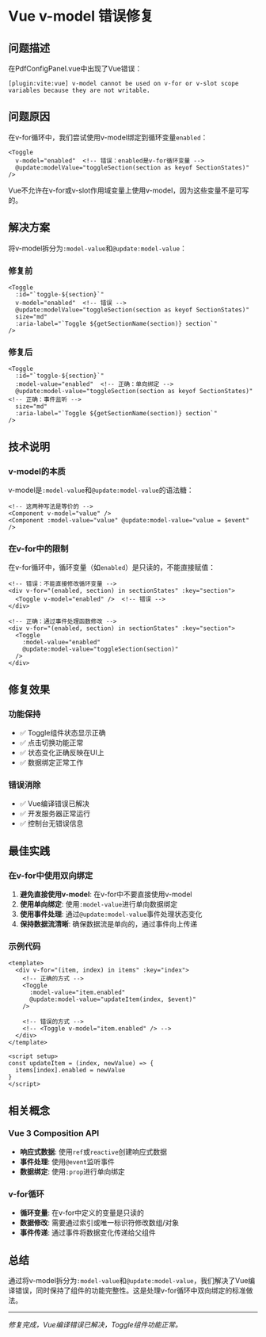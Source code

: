 # Vue v-model 错误修复

## 问题描述

在PdfConfigPanel.vue中出现了Vue错误：
```
[plugin:vite:vue] v-model cannot be used on v-for or v-slot scope variables because they are not writable.
```

## 问题原因

在v-for循环中，我们尝试使用v-model绑定到循环变量`enabled`：

```vue
<Toggle
  v-model="enabled"  <!-- 错误：enabled是v-for循环变量 -->
  @update:modelValue="toggleSection(section as keyof SectionStates)"
/>
```

Vue不允许在v-for或v-slot作用域变量上使用v-model，因为这些变量不是可写的。

## 解决方案

将v-model拆分为`:model-value`和`@update:model-value`：

### 修复前
```vue
<Toggle
  :id="`toggle-${section}`"
  v-model="enabled"  <!-- 错误 -->
  @update:modelValue="toggleSection(section as keyof SectionStates)"
  size="md"
  :aria-label="`Toggle ${getSectionName(section)} section`"
/>
```

### 修复后
```vue
<Toggle
  :id="`toggle-${section}`"
  :model-value="enabled"  <!-- 正确：单向绑定 -->
  @update:model-value="toggleSection(section as keyof SectionStates)"  <!-- 正确：事件监听 -->
  size="md"
  :aria-label="`Toggle ${getSectionName(section)} section`"
/>
```

## 技术说明

### v-model的本质
v-model是`:model-value`和`@update:model-value`的语法糖：

```vue
<!-- 这两种写法是等价的 -->
<Component v-model="value" />
<Component :model-value="value" @update:model-value="value = $event" />
```

### 在v-for中的限制
在v-for循环中，循环变量（如`enabled`）是只读的，不能直接赋值：

```vue
<!-- 错误：不能直接修改循环变量 -->
<div v-for="(enabled, section) in sectionStates" :key="section">
  <Toggle v-model="enabled" />  <!-- 错误 -->
</div>

<!-- 正确：通过事件处理函数修改 -->
<div v-for="(enabled, section) in sectionStates" :key="section">
  <Toggle 
    :model-value="enabled" 
    @update:model-value="toggleSection(section)" 
  />
</div>
```

## 修复效果

### 功能保持
- ✅ Toggle组件状态显示正确
- ✅ 点击切换功能正常
- ✅ 状态变化正确反映在UI上
- ✅ 数据绑定正常工作

### 错误消除
- ✅ Vue编译错误已解决
- ✅ 开发服务器正常运行
- ✅ 控制台无错误信息

## 最佳实践

### 在v-for中使用双向绑定
1. **避免直接使用v-model**: 在v-for中不要直接使用v-model
2. **使用单向绑定**: 使用`:model-value`进行单向数据绑定
3. **使用事件处理**: 通过`@update:model-value`事件处理状态变化
4. **保持数据流清晰**: 确保数据流是单向的，通过事件向上传递

### 示例代码
```vue
<template>
  <div v-for="(item, index) in items" :key="index">
    <!-- 正确的方式 -->
    <Toggle
      :model-value="item.enabled"
      @update:model-value="updateItem(index, $event)"
    />
    
    <!-- 错误的方式 -->
    <!-- <Toggle v-model="item.enabled" /> -->
  </div>
</template>

<script setup>
const updateItem = (index, newValue) => {
  items[index].enabled = newValue
}
</script>
```

## 相关概念

### Vue 3 Composition API
- **响应式数据**: 使用`ref`或`reactive`创建响应式数据
- **事件处理**: 使用`@event`监听事件
- **数据绑定**: 使用`:prop`进行单向绑定

### v-for循环
- **循环变量**: 在v-for中定义的变量是只读的
- **数据修改**: 需要通过索引或唯一标识符修改数组/对象
- **事件传递**: 通过事件将数据变化传递给父组件

## 总结

通过将v-model拆分为`:model-value`和`@update:model-value`，我们解决了Vue编译错误，同时保持了组件的功能完整性。这是处理v-for循环中双向绑定的标准做法。

---

*修复完成，Vue编译错误已解决，Toggle组件功能正常。*

